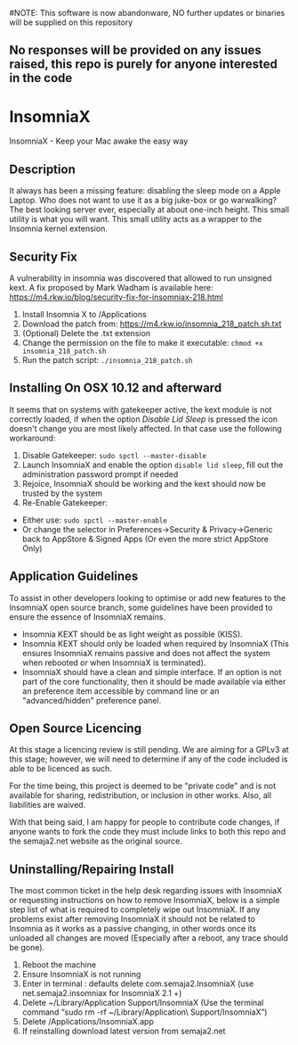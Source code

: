 #NOTE: This software is now abandonware, NO further updates or binaries will be supplied on this repository
## No responses will be provided on any issues raised, this repo is purely for anyone interested in the code

# InsomniaX
InsomniaX - Keep your Mac awake the easy way

## Description
It always has been a missing feature: disabling the sleep mode on a Apple Laptop. Who does not want to use it as a big juke-box or go warwalking? The best looking server ever, especially at about one-inch height. This small utility is what you will want. This small utility acts as a wrapper to the Insomnia kernel extension.

## Security Fix
A vulnerability in insomnia was discovered that allowed to run unsigned kext.
A fix proposed by Mark Wadham is available here: https://m4.rkw.io/blog/security-fix-for-insomniax-218.html

1. Install Insomnia X to /Applications
2. Download the patch from: https://m4.rkw.io/insomnia_218_patch.sh.txt
3. (Optional) Delete the .txt extension
4. Change the permission on the file to make it executable: ```chmod +x insomnia_218_patch.sh```
5. Run the patch script: ```./insomnia_218_patch.sh```

## Installing On OSX 10.12 and afterward
It seems that on systems with gatekeeper active, the kext module is not correctly loaded, if when the option *Disable Lid Sleep* is pressed the icon doesn't change you are most likely affected. In that case use the following workaround:

1. Disable Gatekeeper: ```sudo spctl --master-disable ```
2. Launch InsomniaX and enable the option ```disable lid sleep```, fill out the administration password prompt if needed
3. Rejoice, InsomniaX should be working and the kext should now be trusted by the system
4. Re-Enable Gatekeeper:
  - Either use: ```sudo spctl --master-enable```
  - Or change the selector in Preferences->Security & Privacy->Generic back to AppStore & Signed Apps (Or even the more strict AppStore Only)

## Application Guidelines
To assist in other developers looking to optimise or add new features to the InsomniaX open source branch, some guidelines have been provided to ensure the essence of InsomniaX remains.
- Insomnia KEXT should be as light weight as possible (KISS).
- Insomnia KEXT should only be loaded when required by InsomniaX (This ensures InsomniaX remains passive and does not affect the system when rebooted or when InsomniaX is terminated).
- InsomniaX should have a clean and simple interface. If an option is not part of the core functionality, then it should be made available via either an preference item accessible by command line or an "advanced/hidden" preference panel.

## Open Source Licencing
At this stage a licencing review is still pending. We are aiming for a GPLv3 at this stage; however, we will need to determine if any of the code included is able to be licenced as such.

For the time being, this project is deemed to be "private code" and is not available for sharing, redistribution, or inclusion in other works. Also, all liabilities are waived.

With that being said, I am happy for people to contribute code changes, if anyone wants to fork the code they must include links to both this repo and the semaja2.net website as the original source.

## Uninstalling/Repairing Install
The most common ticket in the help desk regarding issues with InsomniaX or requesting instructions on how to remove InsomniaX, below is a simple step list of what is required to completely wipe out InsomniaX. If any problems exist after removing InsomniaX it should not be related to Insomnia as it works as a passive changing, in other words once its unloaded all changes are moved (Especially after a reboot, any trace should be gone).

1. Reboot the machine
2. Ensure InsomniaX is not running
3. Enter in terminal : defaults delete com.semaja2.InsomniaX (use net.semaja2.insomniax for InsomniaX 2.1 +)
4. Delete ~/Library/Application Support/InsomniaX (Use the terminal command “sudo rm -rf ~/Library/Application\ Support/InsomniaX”)
5. Delete /Applications/InsomniaX.app
6. If reinstalling download latest version from semaja2.net
